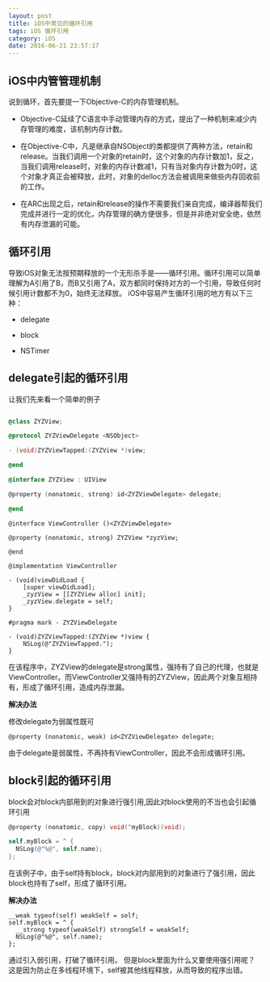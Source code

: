 ```yaml
---
layout: post
title: iOS中常见的循环引用
tags: iOS 循环引用
category: iOS
date: 2016-06-21 23:57:17
---
```


## iOS中内管管理机制

说到循环，首先要提一下Objective-C的内存管理机制。

- Objective-C延续了C语言中手动管理内存的方式，提出了一种机制来减少内存管理的难度，该机制内存计数。

- 在Objective-C中，凡是继承自NSObject的类都提供了两种方法，retain和release。当我们调用一个对象的retain时，这个对象的内存计数加1，反之，当我们调用release时，对象的内存计数减1，只有当对象内存计数为0时，这个对象才真正会被释放，此时，对象的delloc方法会被调用来做些内存回收前的工作。

- 在ARC出现之后，retain和release的操作不需要我们亲自完成，编译器帮我们完成并进行一定的优化，内存管理的确方便很多，但是并非绝对安全绝，依然有内存泄漏的可能。


## 循环引用

导致iOS对象无法按预期释放的一个无形杀手是——循环引用。循环引用可以简单理解为A引用了B，而B又引用了A，双方都同时保持对方的一个引用，导致任何时候引用计数都不为0，始终无法释放。
iOS中容易产生循环引用的地方有以下三种：

- delegate

- block

- NSTimer

## delegate引起的循环引用

让我们先来看一个简单的例子

```objective-c

@class ZYZView;

@protocol ZYZViewDelegate <NSObject>

- (void)ZYZViewTapped:(ZYZView *)view;

@end

@interface ZYZView : UIView

@property (nonatomic, strong) id<ZYZViewDelegate> delegate;

@end
```

```
@interface ViewController ()<ZYZViewDelegate>

@property (nonatomic, strong) ZYZView *zyzView;

@end

@implementation ViewController

- (void)viewDidLoad {
    [super viewDidLoad];
    _zyzView = [[ZYZView alloc] init];
    _zyzView.delegate = self;
}

#pragma mark - ZYZViewDelegate

- (void)ZYZViewTapped:(ZYZView *)view {
    NSLog(@"ZYZViewTapped.");
}
```

在该程序中，ZYZView的delegate是strong属性，强持有了自己的代理，也就是ViewController。而ViewController又强持有的ZYZView，因此两个对象互相持有，形成了循环引用，造成内存泄漏。

**解决办法**

修改delegate为弱属性既可

```
@property (nonatomic, weak) id<ZYZViewDelegate> delegate;
```
由于delegate是弱属性，不再持有ViewController，因此不会形成循环引用。

## block引起的循环引用
block会对block内部用到的对象进行强引用,因此对block使用的不当也会引起循环引用
```objective-c
@property (nonatomic, copy) void(^myBlock)(void);

self.myBlock = ^ {
  NSLog(@"%@", self.name);
};
```
在该例子中，由于self持有block，block对内部用到的对象进行了强引用，因此block也持有了self，形成了循环引用。

**解决办法**

```
__weak typeof(self) weakSelf = self;
self.myBlock = ^ {
  __strong typeof(weakSelf) strongSelf = weakSelf;
  NSLog(@"%@", self.name);
};

```

通过引入弱引用，打破了循环引用。
但是block里面为什么又要使用强引用呢？
这是因为防止在多线程环境下，self被其他线程释放，从而导致的程序出错。






